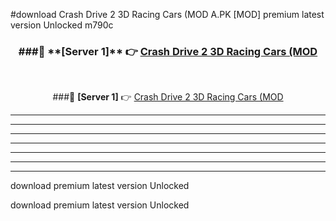 #download Crash Drive 2 3D Racing Cars (MOD A.PK [MOD] premium latest version Unlocked m790c 



<div align="center">
<h3>###🔹 **[Server 1]** 👉 <a href="https://download1apk.web.app/">Crash Drive 2 3D Racing Cars (MOD</a></h3><br>


###🔹 **[Server 1]** 👉 <a href="https://download1apk.web.app/">Crash Drive 2 3D Racing Cars (MOD</a></h3>
</div>



----------------------------------------------------------

----------------------------------------------------------

----------------------------------------------------------

----------------------------------------------------------

----------------------------------------------------------

----------------------------------------------------------

----------------------------------------------------------

download premium latest version Unlocked

download premium latest version Unlocked
